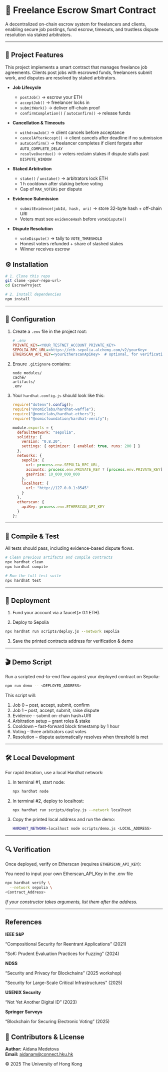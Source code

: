 # 📑 Freelance Escrow Smart Contract

A decentralized on-chain escrow system for freelancers and clients, enabling secure job postings, fund escrow, timeouts, and trustless dispute resolution via staked arbitrators.

---

## 🌟 Project Features

This project implements a smart contract that manages freelance job agreements. Clients post jobs with escrowed funds, freelancers submit work, and disputes are resolved by staked arbitrators.

- **Job Lifecycle**  
  - `postJob()` → escrow your ETH  
  - `acceptJob()` → freelancer locks in  
  - `submitWork()` → deliver off-chain proof  
  - `confirmCompletion()` / `autoConfirm()` → release funds  

- **Cancellation & Timeouts**  
  - `withdrawJob()` → client cancels before acceptance  
  - `cancelAfterAccept()` → client cancels after deadline if no submission  
  - `autoConfirm()` → freelancer completes if client forgets after `AUTO_COMPLETE_DELAY`  
  - `resolveOverdue()` → voters reclaim stakes if dispute stalls past `DISPUTE_WINDOW`

- **Staked Arbitration**  
  - `stake()` / `unstake()` → arbitrators lock ETH  
  - 1 h cooldown after staking before voting  
  - Cap of `MAX_VOTERS` per dispute

- **Evidence Submission**  
  - `submitEvidence(jobId, hash, uri)` → store 32-byte hash + off-chain URI  
  - Voters must see `evidenceHash` before `voteDispute()`

- **Dispute Resolution**  
  - `voteDispute()` → tally to `VOTE_THRESHOLD`  
  - Honest voters refunded + share of slashed stakes  
  - Winner receives escrow


## ⚙️ Installation

```bash
# 1. Clone this repo
git clone <your-repo-url>
cd EscrowProject

# 2. Install dependencies
npm install
```

---

## 🔐 Configuration

1. Create a `.env` file in the project root:

    ```ini
    # .env
    PRIVATE_KEY=<YOUR_TESTNET_ACCOUNT_PRIVATE_KEY>
    SEPOLIA_RPC_URL=<https://eth-sepolia.alchemy.com/v2/yourKey>
    ETHERSCAN_API_KEY=<yourEtherscanApiKey>  # optional, for verification
    ```

2. Ensure `.gitignore` contains:

    ```gitignore
    node_modules/
    cache/
    artifacts/
    .env
    ```

3. Your `hardhat.config.js` should look like this:

    ```js
    require("dotenv").config();
    require("@nomiclabs/hardhat-waffle");
    require("@nomiclabs/hardhat-ethers");
    require("@nomicfoundation/hardhat-verify");
    
    module.exports = {
      defaultNetwork: "sepolia",
      solidity: {
        version: "0.8.20",
        settings: { optimizer: { enabled: true, runs: 200 } }
      },
      networks: {
        sepolia: {
          url: process.env.SEPOLIA_RPC_URL,
          accounts: process.env.PRIVATE_KEY ? [process.env.PRIVATE_KEY] : [],
          gasPrice: 10_000_000_000
        },
        localhost: {
          url: "http://127.0.0.1:8545"
        }
      },
      etherscan: {
        apiKey: process.env.ETHERSCAN_API_KEY
      }
    };
    ```

---

## 🎯 Compile & Test

All tests should pass, including evidence-based dispute flows.

```bash
# Clean previous artifacts and compile contracts
npx hardhat clean
npx hardhat compile

# Run the full test suite
npx hardhat test
```

---

## 🚀 Deployment

1. Fund your account via a faucet(≥ 0.1 ETH).

2. Deploy to Sepolia
```bash
npx hardhat run scripts/deploy.js --network sepolia
```
3. Save the printed contracts address for verification & demo

---

## 🎬 Demo Script

Run a scripted end-to-end flow against your deployed contract on Sepolia:

```bash
npm run demo -- <DEPLOYED_ADDRESS>
```

This script will:
1. Job 0 – post, accept, submit, confirm
2. Job 1 – post, accept, submit, raise dispute
3. Evidence – submit on-chain hash+URI
4. Arbitration setup – grant roles & stake
5. Cooldown – fast-forward block timestamp by 1 hour
6. Voting – three arbitrators cast votes
7. Resolution – dispute automatically resolves when threshold is met

---

## 🛠️ Local Development

For rapid iteration, use a local Hardhat network:

1. In terminal #1, start node:
   ```bash
   npx hardhat node
   ```
2. In terminal #2, deploy to localhost:
   ```bash
   npx hardhat run scripts/deploy.js --network localhost
   ```
3. Copy the printed local address and run the demo:
   ```bash
   HARDHAT_NETWORK=localhost node scripts/demo.js <LOCAL_ADDRESS>
   ```

---

## 🔍 Verification

Once deployed, verify on Etherscan (requires `ETHERSCAN_API_KEY`):

You need to input your own Etherscan_API_Key in the .env file

```bash
npx hardhat verify \
  --network sepolia \
<Contract_Address>
```

_If your constructor takes arguments, list them after the address._

---

## References 

**IEEE S&P**

“Compositional Security for Reentrant Applications” (2021)

"SoK: Prudent Evaluation Practices for Fuzzing" (2024)

**NDSS**

“Security and Privacy for Blockchains” (2025 workshop)

"Security for Large-Scale Critical Infrastructures" (2025)

**USENIX Security**

“Not Yet Another Digital ID” (2023)

**Springer Surveys**

“Blockchain for Securing Electronic Voting” (2025)

## 👤 Contributors & License

**Author:** Aidana Medetova  
**Email:** aidanam@connect.hku.hk

© 2025 The University of Hong Kong  



